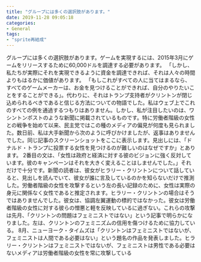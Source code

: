 ```yaml
---
title: "グループには多くの選択肢があります。"
date: 2019-11-28 09:05:18
categories:
- General
tags:
- "sprite再結成"
---
```


グループには多くの選択肢があります。ゲームを実現するには、2015年3月にゲームをリリースするために60,000ドルを調達する必要があります。 「しかし、私たちが実際にそれを実現できるように資金を調達できれば、それは人々の時間よりもはるかに価値があります。 「もしこれがすべての人に当てはまるなら、すべてのゲームメーカーは、お金を見つけることができれば、自分のやりたいことをすることができる」。代わりに、それはトランプ支持者がクリントンが閉じ込められるべきであると信じる方法についての物語でした。私はウェブ上でこれのすべての例を通過するつもりはありません。しかし、私が注目したいのは、ワシントンポストのような新聞に掲載されているものです。特に労働者階級の女性との戦争を始めて以来、民主党ではこの種のメディアの偏見が何度も見られました。数日前、私は大手新聞から次のように呼びかけましたが、返事はありませんでした。同じ記事のスクリーンショットをここに表示します。見出しには、「ドナルド・トランプに投票する女性を見つけるのが難しいのはなぜですか」とあります。 2番目の文は、「女性は政府と経済に対する彼のビジョンに強く反対しています。彼のキャンペーンはそれを大きく変えることはしませんでした。」それだけで十分です。新聞の読者は、彼女がヒラリー・クリントンについて話していると、見出しを読んでいて、彼女が誰に言及しているのかを知らないだけで推測した。労働者階級の女性を攻撃するという左の長い記録のために、女性は実際の身元に関係なく女性であると推定されます。ヒラリー・クリントンの場合はそうではありませんでした。彼女は、協調左翼運動の標的ではなかった。彼女は労働者階級の女性に対する彼らの憎悪と軽を反映しているに過ぎない。これらの攻撃は先月、「クリントンの問題はフェミニストではない」という記事で明らかになりました。左は、クリントンのフェミニズムの信用を傷つけるために協力している。 8月、ニューヨーク・タイムズは「クリントンはフェミニストではないが、フェミニストは人間である必要はない」という題名の作品を発表しました。ヒラリー・クリントンはフェミニストではないが、フェミニストは男性である必要はないメディアは労働者階級の女性を常に攻撃している
